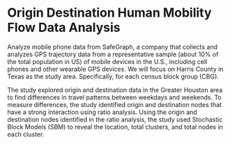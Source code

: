 # Origin Destination Human Mobility Flow Data Analysis

Analyze mobile phone data from SafeGraph, a company that collects and analyzes GPS trajectory data from a representative sample (about 10% of the total population in US) of mobile devices in the U.S., including cell phones and other wearable GPS devices. We will focus on Harris County in Texas as the study area. Specifically, for each census block group (CBG).   

The study explored origin and destination data in the Greater Houston area to find differences in travel patterns between weekdays and weekends. To measure differences, the study identified origin and destination nodes that have a strong interaction using ratio analysis. Using the origin and destination nodes identified in the ratio analysis, the study used Stochastic Block Models (SBM) to reveal the location, total clusters, and total nodes in each cluster.
